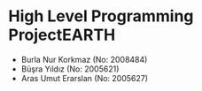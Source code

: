 # High Level Programming ProjectEARTH

* Burla Nur Korkmaz (No: 2008484)
* Büşra Yıldız (No: 2005621)
* Aras Umut Erarslan (No: 2005627)
